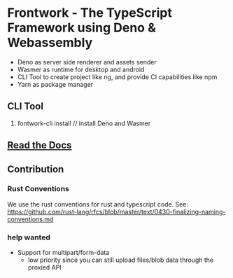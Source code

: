 # Frontwork - The TypeScript Framework using Deno & Webassembly

- Deno as server side renderer and assets sender
- Wasmer as runtime for desktop and android
- CLI Tool to create project like ng, and provide CI capabilities like npm
- Yarn as package manager


## CLI Tool
1. fontwork-cli install // install Deno and Wasmer

## [Read the Docs](DOCUMENTATION.md) 

## Contribution
### Rust Conventions
We use the rust conventions for rust and typescript code. 
See: https://github.com/rust-lang/rfcs/blob/master/text/0430-finalizing-naming-conventions.md

### help wanted
- Support for multipart/form-data
    - low priority since you can still upload files/blob data through the proxied API